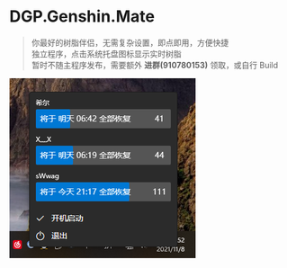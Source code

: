 # DGP.Genshin.Mate

> 你最好的树脂伴侣，无需复杂设置，即点即用，方便快捷  
> 独立程序，点击系统托盘图标显示实时树脂  
> 暂时不随主程序发布，需要额外 **进群(910780153)** 领取，或自行 Build

![mate.png](/Design/ImgAssets/mate.png)